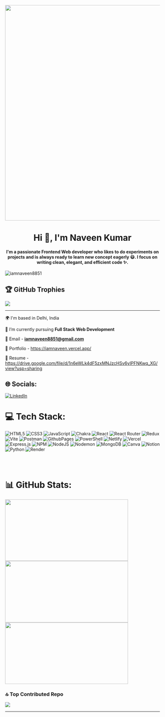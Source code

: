 <div id="header" align="center">
  <img src="https://miro.medium.com/v2/resize:fit:1358/1*-ntL3Dsvc-dJ5cLGRtSuEw.gif" borderRadius="50%" width="700"/>
</div>


<h1 align="center">Hi 👋, I'm Naveen Kumar</h1>
<h4 align="center">I'm a passionate Frontend Web developer who likes to do experiments on projects and is always ready to learn new concept eagerly 😃. I focus on writing clean, elegant, and efficient code ✨.</h4>

<p align="left"> <img src="https://komarev.com/ghpvc/?username=iamnaveen8851&label=Profile%20views&color=0e75b6&style=flat" alt="iamnaveen8851" /> </p>



## 🏆 GitHub Trophies
![](https://github-profile-trophy.vercel.app/?username=iamnaveen8851&theme=radical&no-frame=false&no-bg=true&margin-w=4)

---


🌍 I'm based in Delhi, India

🌱 I’m currently pursuing **Full Stack Web Development**

📧 Email - **iamnaveen8851@gmail.com**

💼 Portfolio - https://iamnaveen.vercel.app/

📄 Resume - https://drive.google.com/file/d/1n6eWLk4dF5zxMNJzcHSv6yIPFNKwq_XG/view?usp=sharing

## 🌐 Socials:
[![LinkedIn](https://img.shields.io/badge/LinkedIn-%230077B5.svg?logo=linkedin&logoColor=white)](https://linkedin.com/in/codewithnaveen)




# 💻 Tech Stack:
![HTML5](https://img.shields.io/badge/html5-%23E34F26.svg?style=for-the-badge&logo=html5&logoColor=white) ![CSS3](https://img.shields.io/badge/css3-%231572B6.svg?style=for-the-badge&logo=css3&logoColor=white) ![JavaScript](https://img.shields.io/badge/javascript-%23323330.svg?style=for-the-badge&logo=javascript&logoColor=%23F7DF1E) ![Chakra](https://img.shields.io/badge/chakra-%234ED1C5.svg?style=for-the-badge&logo=chakraui&logoColor=white) ![React](https://img.shields.io/badge/react-%2320232a.svg?style=for-the-badge&logo=react&logoColor=%2361DAFB) ![React Router](https://img.shields.io/badge/React_Router-CA4245?style=for-the-badge&logo=react-router&logoColor=white) ![Redux](https://img.shields.io/badge/redux-%23593d88.svg?style=for-the-badge&logo=redux&logoColor=white) ![Vite](https://img.shields.io/badge/vite-%23646CFF.svg?style=for-the-badge&logo=vite&logoColor=white) ![Postman](https://img.shields.io/badge/Postman-FF6C37?style=for-the-badge&logo=postman&logoColor=white)
![GithubPages](https://img.shields.io/badge/github%20pages-121013?style=for-the-badge&logo=github&logoColor=white)
![PowerShell](https://img.shields.io/badge/PowerShell-%235391FE.svg?style=for-the-badge&logo=powershell&logoColor=white) ![Netlify](https://img.shields.io/badge/netlify-%23000000.svg?style=for-the-badge&logo=netlify&logoColor=#00C7B7) ![Vercel](https://img.shields.io/badge/vercel-%23000000.svg?style=for-the-badge&logo=vercel&logoColor=white) ![Express.js](https://img.shields.io/badge/express.js-%23404d59.svg?style=for-the-badge&logo=express&logoColor=%2361DAFB) ![NPM](https://img.shields.io/badge/NPM-%23CB3837.svg?style=for-the-badge&logo=npm&logoColor=white) ![NodeJS](https://img.shields.io/badge/node.js-6DA55F?style=for-the-badge&logo=node.js&logoColor=white) ![Nodemon](https://img.shields.io/badge/NODEMON-%23323330.svg?style=for-the-badge&logo=nodemon&logoColor=%BBDEAD) ![MongoDB](https://img.shields.io/badge/MongoDB-%234ea94b.svg?style=for-the-badge&logo=mongodb&logoColor=white) ![Canva](https://img.shields.io/badge/Canva-%2300C4CC.svg?style=for-the-badge&logo=Canva&logoColor=white) ![Notion](https://img.shields.io/badge/Notion-%23000000.svg?style=for-the-badge&logo=notion&logoColor=white) ![Python](https://img.shields.io/badge/python-3670A0?style=for-the-badge&logo=python&logoColor=ffdd54) ![Render](https://img.shields.io/badge/Render-%46E3B7.svg?style=for-the-badge&logo=render&logoColor=white)

<br><br>

# 📊 GitHub Stats:
<img src="https://github-readme-stats.vercel.app/api?username=iamnaveen8851&theme=dark&hide_border=false&include_all_commits=false&count_private=false" width="400" height="200"><br/>
<img src="https://github-readme-streak-stats.herokuapp.com/?user=iamnaveen8851&theme=dark&hide_border=false" width="400" height="200"><br/>
<img src="https://github-readme-stats.vercel.app/api/top-langs/?username=iamnaveen8851&theme=dark&hide_border=false&include_all_commits=false&count_private=false&layout=compact" width="400" height="200">

### 🔝 Top Contributed Repo
![](https://github-contributor-stats.vercel.app/api?username=iamnaveen8851&limit=5&theme=dark&combine_all_yearly_contributions=true)

---


<!-- Proudly created with GPRM ( https://gprm.itsvg.in ) -->



